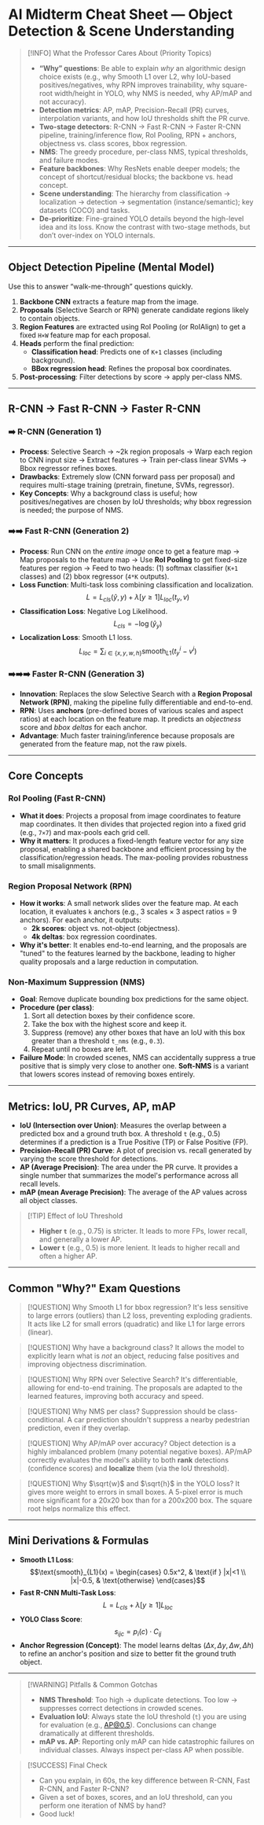 # AI Midterm Cheat Sheet — Object Detection & Scene Understanding

> [!INFO] What the Professor Cares About (Priority Topics)
> - **“Why” questions**: Be able to explain *why* an algorithmic design choice exists (e.g., why Smooth L1 over L2, why IoU-based positives/negatives, why RPN improves trainability, why square-root width/height in YOLO, why NMS is needed, why AP/mAP and not accuracy).
> - **Detection metrics**: AP, mAP, Precision-Recall (PR) curves, interpolation variants, and how IoU thresholds shift the PR curve.
> - **Two-stage detectors**: R-CNN → Fast R-CNN → Faster R-CNN pipeline, training/inference flow, RoI Pooling, RPN + anchors, objectness vs. class scores, bbox regression.
> - **NMS**: The greedy procedure, per-class NMS, typical thresholds, and failure modes.
> - **Feature backbones**: Why ResNets enable deeper models; the concept of shortcut/residual blocks; the backbone vs. head concept.
> - **Scene understanding**: The hierarchy from classification → localization → detection → segmentation (instance/semantic); key datasets (COCO) and tasks.
> - **De-prioritize**: Fine-grained YOLO details beyond the high-level idea and its loss. Know the contrast with two-stage methods, but don’t over-index on YOLO internals.

---

## Object Detection Pipeline (Mental Model)

Use this to answer “walk-me-through” questions quickly.
1.  **Backbone CNN** extracts a feature map from the image.
2.  **Proposals** (Selective Search or RPN) generate candidate regions likely to contain objects.
3.  **Region Features** are extracted using RoI Pooling (or RoIAlign) to get a fixed `H×W` feature map for each proposal.
4.  **Heads** perform the final prediction:
    - **Classification head**: Predicts one of `K+1` classes (including background).
    - **BBox regression head**: Refines the proposal box coordinates.
5.  **Post-processing**: Filter detections by score → apply per-class NMS.

---

## R-CNN → Fast R-CNN → Faster R-CNN

### ➡️ R-CNN (Generation 1)
- **Process**: Selective Search → ~2k region proposals → Warp each region to CNN input size → Extract features → Train per-class linear SVMs → Bbox regressor refines boxes.
- **Drawbacks**: Extremely slow (CNN forward pass per proposal) and requires multi-stage training (pretrain, finetune, SVMs, regressor).
- **Key Concepts**: Why a background class is useful; how positives/negatives are chosen by IoU thresholds; why bbox regression is needed; the purpose of NMS.

### ➡️➡️ Fast R-CNN (Generation 2)
- **Process**: Run CNN on the *entire image* once to get a feature map → Map proposals to the feature map → Use **RoI Pooling** to get fixed-size features per region → Feed to two heads: (1) softmax classifier (`K+1` classes) and (2) bbox regressor (`4*K` outputs).
- **Loss Function**: Multi-task loss combining classification and localization.
  $$L = L_{cls}(\hat y, y) + \lambda [y\ge 1] L_{loc}(t_y, v)$$
- **Classification Loss**: Negative Log Likelihood.
  $$L_{cls} = -\log(\hat y_y)$$
- **Localization Loss**: Smooth L1 loss.
  $$L_{loc} = \sum_{i\in\{x,y,w,h\}} \text{smooth}_{L1}(t^i_y - v^i)$$

### ➡️➡️➡️ Faster R-CNN (Generation 3)
- **Innovation**: Replaces the slow Selective Search with a **Region Proposal Network (RPN)**, making the pipeline fully differentiable and end-to-end.
- **RPN**: Uses **anchors** (pre-defined boxes of various scales and aspect ratios) at each location on the feature map. It predicts an *objectness* score and *bbox deltas* for each anchor.
- **Advantage**: Much faster training/inference because proposals are generated from the feature map, not the raw pixels.

---

## Core Concepts

### RoI Pooling (Fast R-CNN)
- **What it does**: Projects a proposal from image coordinates to feature map coordinates. It then divides that projected region into a fixed grid (e.g., `7×7`) and max-pools each grid cell.
- **Why it matters**: It produces a fixed-length feature vector for any size proposal, enabling a shared backbone and efficient processing by the classification/regression heads. The max-pooling provides robustness to small misalignments.

### Region Proposal Network (RPN)
- **How it works**: A small network slides over the feature map. At each location, it evaluates `k` anchors (e.g., 3 scales × 3 aspect ratios = 9 anchors). For each anchor, it outputs:
    - **2k scores**: object vs. not-object (objectness).
    - **4k deltas**: box regression coordinates.
- **Why it's better**: It enables end-to-end learning, and the proposals are "tuned" to the features learned by the backbone, leading to higher quality proposals and a large reduction in computation.

### Non-Maximum Suppression (NMS)
- **Goal**: Remove duplicate bounding box predictions for the same object.
- **Procedure (per class)**:
    1. Sort all detection boxes by their confidence score.
    2. Take the box with the highest score and keep it.
    3. Suppress (remove) any other boxes that have an IoU with this box greater than a threshold `t_nms` (e.g., `0.3`).
    4. Repeat until no boxes are left.
- **Failure Mode**: In crowded scenes, NMS can accidentally suppress a true positive that is simply very close to another one. **Soft-NMS** is a variant that lowers scores instead of removing boxes entirely.

---

## Metrics: IoU, PR Curves, AP, mAP

- **IoU (Intersection over Union)**: Measures the overlap between a predicted box and a ground truth box. A threshold `t` (e.g., 0.5) determines if a prediction is a True Positive (TP) or False Positive (FP).
- **Precision-Recall (PR) Curve**: A plot of precision vs. recall generated by varying the score threshold for detections.
- **AP (Average Precision)**: The area under the PR curve. It provides a single number that summarizes the model's performance across all recall levels.
- **mAP (mean Average Precision)**: The average of the AP values across all object classes.

> [!TIP] Effect of IoU Threshold
> - **Higher `t`** (e.g., 0.75) is stricter. It leads to more FPs, lower recall, and generally a lower AP.
> - **Lower `t`** (e.g., 0.5) is more lenient. It leads to higher recall and often a higher AP.

---

## Common "Why?" Exam Questions

> [!QUESTION] Why Smooth L1 for bbox regression?
> It's less sensitive to large errors (outliers) than L2 loss, preventing exploding gradients. It acts like L2 for small errors (quadratic) and like L1 for large errors (linear).

> [!QUESTION] Why have a background class?
> It allows the model to explicitly learn what is *not* an object, reducing false positives and improving objectness discrimination.

> [!QUESTION] Why RPN over Selective Search?
> It's differentiable, allowing for end-to-end training. The proposals are adapted to the learned features, improving both accuracy and speed.

> [!QUESTION] Why NMS per class?
> Suppression should be class-conditional. A car prediction shouldn't suppress a nearby pedestrian prediction, even if they overlap.

> [!QUESTION] Why AP/mAP over accuracy?
> Object detection is a highly imbalanced problem (many potential negative boxes). AP/mAP correctly evaluates the model's ability to both **rank** detections (confidence scores) and **localize** them (via the IoU threshold).

> [!QUESTION] Why $\sqrt{w}$ and $\sqrt{h}$ in the YOLO loss?
> It gives more weight to errors in small boxes. A 5-pixel error is much more significant for a 20x20 box than for a 200x200 box. The square root helps normalize this effect.

---

## Mini Derivations & Formulas

- **Smooth L1 Loss**:
$$\text{smooth}_{L1}(x) = \begin{cases} 0.5x^2, & \text{if } |x|<1 \\ |x|-0.5, & \text{otherwise} \end{cases}$$
- **Fast R-CNN Multi-Task Loss**:
$$L = L_{cls} + \lambda [y\ge 1] L_{loc}$$
- **YOLO Class Score**:
$$s_{ijc} = p_i(c) \cdot C_{ij}$$
- **Anchor Regression (Concept)**: The model learns deltas $(\Delta x, \Delta y, \Delta w, \Delta h)$ to refine an anchor's position and size to better fit the ground truth object.

---

> [!WARNING] Pitfalls & Common Gotchas
> - **NMS Threshold**: Too high → duplicate detections. Too low → suppresses correct detections in crowded scenes.
> - **Evaluation IoU**: Always state the IoU threshold (`t`) you are using for evaluation (e.g., AP@0.5). Conclusions can change dramatically at different thresholds.
> - **mAP vs. AP**: Reporting only mAP can hide catastrophic failures on individual classes. Always inspect per-class AP when possible.

> [!SUCCESS] Final Check
> - Can you explain, in 60s, the key difference between R-CNN, Fast R-CNN, and Faster R-CNN?
> - Given a set of boxes, scores, and an IoU threshold, can you perform one iteration of NMS by hand?
> - Good luck!
